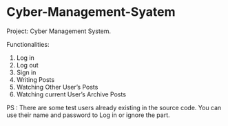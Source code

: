# Cyber-Management-Syatem
Project:
Cyber Management System.

Functionalities:
1. Log in
2. Log out
3. Sign in
4. Writing Posts
5. Watching Other User’s Posts
6. Watching current User’s Archive Posts

PS : There are some test users already existing in the source code.
     You can use their name and password to Log in or ignore the
     part. 
